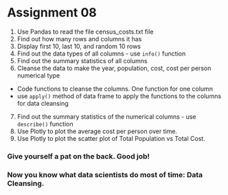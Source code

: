 # Assignment 08

1. Use Pandas to read the file census_costs.txt file
2. Find out how many rows and columns it has
3. Display first 10, last 10, and random 10 rows
4. Find out the data types of all columns - use `info()` function
5. Find out the summary statistics of all columns
6. Cleanse the data to make the year, population, cost, cost per person numerical type 
  - Code functions to cleanse the columns. One function for one column
  - use `apply()` method of data frame to apply the functions to the columns for data cleansing
7. Find out the summary statistics of the numerical columns - use `describe()` function
8. Use Plotly to plot the average cost per person over time.
9. Use Plotly to plot the scatter plot of Total Population vs Total Cost.


### Give yourself a pat on the back. Good job! 
### Now you know what data scientists do most of time: Data Cleansing.
